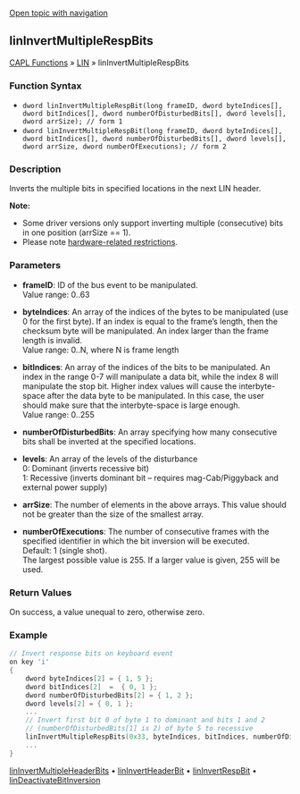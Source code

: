 [Open topic with navigation](../../../../../CANoeDEFamily.htm#Topics/CAPLFunctions/LIN/Functions/CAPLfunctionLINInvertMultipleRespBits.md)

## linInvertMultipleRespBits

[CAPL Functions](../../CAPLfunctions.md) » [LIN](../CAPLfunctionsLINOverview.md) » linInvertMultipleRespBits

### Function Syntax

- `dword linInvertMultipleRespBit(long frameID, dword byteIndices[], dword bitIndices[], dword numberOfDisturbedBits[], dword levels[], dword arrSize); // form 1`
- `dword linInvertMultipleRespBit(long frameID, dword byteIndices[], dword bitIndices[], dword numberOfDisturbedBits[], dword levels[], dword arrSize, dword numberOfExecutions); // form 2`

### Description

Inverts the multiple bits in specified locations in the next LIN header.

**Note:**

- Some driver versions only support inverting multiple (consecutive) bits in one position (arrSize == 1).
- Please note [hardware-related restrictions](../../../CANoeCANalyzer/FunctionBlocks/LINDisturbanceBlock/LINDisturbanceBlockRestrictions.md).

### Parameters

- **frameID**: ID of the bus event to be manipulated.  
  Value range: 0..63

- **byteIndices**: An array of the indices of the bytes to be manipulated (use 0 for the first byte). If an index is equal to the frame’s length, then the checksum byte will be manipulated. An index larger than the frame length is invalid.  
  Value range: 0..N, where N is frame length

- **bitIndices**: An array of the indices of the bits to be manipulated. An index in the range 0-7 will manipulate a data bit, while the index 8 will manipulate the stop bit. Higher index values will cause the interbyte-space after the data byte to be manipulated. In this case, the user should make sure that the interbyte-space is large enough.  
  Value range: 0..255

- **numberOfDisturbedBits**: An array specifying how many consecutive bits shall be inverted at the specified locations.

- **levels**: An array of the levels of the disturbance  
  0: Dominant (inverts recessive bit)  
  1: Recessive (inverts dominant bit – requires mag-Cab/Piggyback and external power supply)

- **arrSize**: The number of elements in the above arrays. This value should not be greater than the size of the smallest array.

- **numberOfExecutions**: The number of consecutive frames with the specified identifier in which the bit inversion will be executed.  
  Default: 1 (single shot).  
  The largest possible value is 255. If a larger value is given, 255 will be used.

### Return Values

On success, a value unequal to zero, otherwise zero.

### Example

```c
// Invert response bits on keyboard event
on key 'i'
{
    dword byteIndices[2] = { 1, 5 };
    dword bitIndices[2]  =  { 0, 1 };
    dword numberOfDisturbedBits[2] = { 1, 2 };
    dword levels[2] = { 0, 1 };
    ...
    // Invert first bit 0 of byte 1 to dominant and bits 1 and 2
    // (numberOfDisturbedBits[1] is 2) of byte 5 to recessive
    linInvertMultipleRespBits(0x33, byteIndices, bitIndices, numberOfDisturbedBits, levels, 2);
    ...
}
```

[linInvertMultipleHeaderBits](CAPLfunctionLINInvertMultipleHeaderBits.md) • [linInvertHeaderBit](CAPLfunctionLINInvertHeaderBit.md) • [linInvertRespBit](CAPLfunctionLINInvertRespBit.md) • [linDeactivateBitInversion](CAPLfunctionLINDeactivateBitInversion.md)
